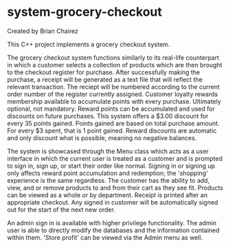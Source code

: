 # system-grocery-checkout

Created by Brian Chairez

This C++ project implements a grocery checkout system.

The grocery checkout system functions similarly to its real-life counterpart in which a customer selects a collection of products which are then brought to the checkout register for purchase. 
After successfully making the purchase, a receipt will be generated as a text file that will reflect the relevant transaction. 
The reciept will be numbered according to the current order number of the register currently assigned. 
Customer loyalty rewards membership available to accumulate points with every purchase. Ultimately optional, not mandatory. 
Reward points can be accumulated and used for discounts on future purchases. 
This system offers a $3.00 discount for every 35 points gained. Points gained are based on total purchase amount. 
For every $3 spent, that is 1 point gained. 
Reward discounts are automatic and only discount what is possible, meaning no negative balances.

The system is showcased through the Menu class which acts as a user interface in which the current user is treated as a customer and is prompted to sign in, sign up, or start their order like normal. 
Signing in or signing up only affects reward point accumulation and redemption; the 'shopping' experience is the same regardless. 
The customer has the ability to add, view, and or remove products to and from their cart as they see fit. 
Products can be viewed as a whole or by department. 
Receipt is printed after an appropriate checkout. Any signed in customer will be automatically signed out for the start of the next new order. 

An admin sign in is available with higher privilege functionality. 
The admin user is able to directly modify the databases and the information contained within them. 
'Store profit' can be viewed via the Admin menu as well.
